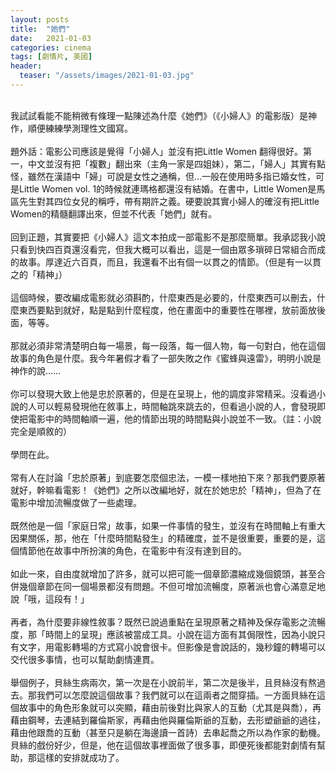```yaml
---
layout: posts
title:  "她們"
date:   2021-01-03
categories: cinema
tags: [劇情片, 美國]
header: 
  teaser: "/assets/images/2021-01-03.jpg"
---
```

<br>
我試試看能不能稍微有條理一點陳述為什麼《她們》（《小婦人》的電影版）是神作，順便練練學測理性文國寫。<br><br>
題外話：電影公司應該是覺得「小婦人」並沒有把Little Women 翻得很好。第一，中文並沒有把「複數」翻出來（主角一家是四姐妹），第二，「婦人」其實有點怪，雖然在漢語中「婦」可說是女性之通稱，但…一般在使用時多指已婚女性，可是Little Women vol. 1的時候就連瑪格都還沒有結婚。在書中，Little Women是馬區先生對其四位女兒的稱呼，帶有期許之義。硬要說其實小婦人的確沒有把Little Women的精髓翻譯出來，但並不代表「她們」就有。<br><br>
回到正題，其實要把《小婦人》這文本拍成一部電影不是那麼簡單。我承認我小說只看到快四百頁還沒看完，但我大概可以看出，這是一個由眾多瑣碎日常組合而成的故事。厚達近六百頁，而且，我還看不出有個一以貫之的情節。（但是有一以貫之的「精神」）<br><br>
這個時候，要改編成電影就必須斟酌，什麼東西是必要的，什麼東西可以刪去，什麼東西要點到就好，點是點到什麼程度，他在畫面中的重要性在哪裡，放前面放後面，等等。<br><br>
那就必須非常清楚明白每一場景，每一段落，每一個人物，每一句對白，他在這個故事的角色是什麼。我今年暑假才看了一部失敗之作《蜜蜂與遠雷》，明明小說是神作的說……<br><br>
你可以發現大致上他是忠於原著的，但是在呈現上，他的調度非常精采。沒看過小說的人可以輕易發現他在敘事上，時間軸跳來跳去的，但看過小說的人，會發現即使把電影中的時間軸順一遍，他的情節出現的時間點與小說並不一致。（註：小說完全是順敘的）<br><br>
學問在此。<br><br>
常有人在討論「忠於原著」到底要怎麼個忠法，一模一樣地拍下來？那我們要原著就好，幹嘛看電影！《她們》之所以改編地好，就在於她忠於「精神」，但為了在電影中增加流暢度做了一些處理。<br><br>
既然他是一個「家庭日常」故事，如果一件事情的發生，並沒有在時間軸上有重大因果關係，那，他在「什麼時間點發生」的精確度，並不是很重要，重要的是，這個情節他在故事中所扮演的角色，在電影中有沒有達到目的。<br><br>
如此一來，自由度就增加了許多，就可以把可能一個章節濃縮成幾個鏡頭，甚至合併幾個章節在同一個場景都沒有問題。不但可增加流暢度，原著派也會心滿意足地說「哦，這段有！」<br><br>
再者，為什麼要非線性敘事？既然已說過重點在呈現原著之精神及保存電影之流暢度，那「時間上的呈現」應該被當成工具。小說在這方面有其侷限性，因為小說只有文字，用電影轉場的方式寫小說會很卡。但影像是會說話的，幾秒鐘的轉場可以交代很多事情，也可以幫助劇情連貫。<br><br>
舉個例子，貝絲生病兩次，第一次是在小說前半，第二次是後半，且貝絲沒有熬過去。那我們可以怎麼說這個故事？我們就可以在這兩者之間穿插。一方面貝絲在這個故事中的角色形象就可以突顯，藉由前後對比與家人的互動（尤其是與喬），再藉由鋼琴，去連結到羅倫斯家，再藉由他與羅倫斯爺的互動，去形塑爺爺的過往，藉由他跟喬的互動（甚至只是躺在海邊讀一首詩）去串起喬之所以為作家的動機。貝絲的戲份好少，但是，他在這個故事裡面做了很多事，即便死後都能對劇情有幫助，那這樣的安排就成功了。<br><br>